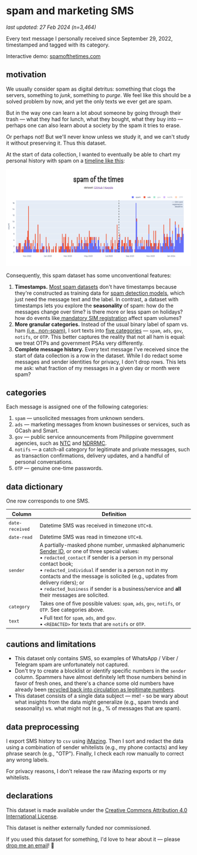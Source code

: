 # spam and marketing SMS
*last updated: 27 Feb 2024 (n=3,464)*

Every text message I personally received since September 29, 2022, timestamped and tagged with its category.

Interactive demo: [spamofthetimes.com](https://spamofthetimes.com)

## motivation

We usually consider spam as digital detritus: something that clogs the servers, something to *junk*, something to *purge*. We feel like this should be a solved problem by now, and yet the only texts we ever get are spam.

But in the way one can learn a lot about someone by going through their trash — what they had for lunch, what they bought, what they buy into — perhaps one can also learn about a society by the spam it tries to erase.

Or perhaps not! But we'll never know unless we study it, and we can't study it without preserving it. Thus this dataset.

At the start of data collection, I wanted to eventually be able to chart my personal history with spam on a [timeline like this](https://spamofthetimes.com):

![Screenshot of a chart entitled 'spam of the times' showing the count of spam texts received per day betwen September 2022 and February 2024](https://raw.githubusercontent.com/scottleechua/spam-of-the-times/main/assets/header_spamofthetimes.png)

Consequently, this spam dataset has some unconventional features:

1. **Timestamps.** [Most spam datasets](https://www.kaggle.com/datasets/uciml/sms-spam-collection-dataset) don't have timestamps because they're constructed as training data for [spam detection models](https://archive.ics.uci.edu/dataset/228/sms+spam+collection), which just need the message text and the label. In contrast, a dataset with timestamps lets you explore the **seasonality** of spam: how do the messages change over time? is there more or less spam on holidays? how do events like[ mandatory SIM registration](https://www.philstar.com/headlines/2022/09/28/2212803/senate-approves-sim-registration-bill) affect spam volumes?
2. **More granular categories.** Instead of the usual binary label of spam vs. ham [(i.e., non-spam)](https://cwiki.apache.org/confluence/display/spamassassin/Ham), I sort texts into [five categories](#categories) — `spam`, `ads`, `gov`, `notifs`, or `OTP`. This better captures the reality that not all ham is equal: we treat OTPs and government PSAs very differently.
3. **Complete message history.** Every text message I've received since the start of data collection is a row in the dataset. While I do redact some messages and sender identities for privacy, I don't drop rows. This lets me ask: what fraction of my messages in a given day or month were spam?

## categories
Each message is assigned one of the following categories:

1. `spam` — unsolicited messages from unknown senders.
2. `ads` — marketing messages from known businesses or services, such as GCash and Smart.
3. `gov` — public service announcements from Philippine government agencies, such as [NTC](https://ntc.gov.ph/) and [NDRRMC](https://ndrrmc.gov.ph/).
4. `notifs` — a catch-all category for legitimate and private messages, such as transaction confirmations, delivery updates, and a handful of personal conversations.
5. `OTP` — genuine one-time passwords.

## data dictionary

One row corresponds to one SMS.

Column | Definition
---|-------------
`date-received` | Datetime SMS was received in timezone `UTC+8`.
`date-read` | Datetime SMS was read in timezone `UTC+8`.
`sender` | A partially-masked phone number, unmasked alphanumeric [Sender ID](https://api.support.vonage.com/hc/en-us/articles/217571017-What-types-of-Sender-IDs-are-there), or one of three special values: <br> • `redacted_contact` if sender is a person in my personal contact book; <br>• `redacted_individual` if sender is a person not in my contacts and the message is solicited (e.g., updates from delivery riders); or <br> • `redacted_business` if sender is a business/service and **all** their messages are solicited.
`category` | Takes one of five possible values: `spam`, `ads`, `gov`, `notifs`, or `OTP`. See categories above.
`text` | • Full text for `spam`, `ads`, and `gov`. <br> • `<REDACTED>` for texts that are `notifs` or `OTP`.

## cautions and limitations

- This dataset only contains SMS, so examples of WhatsApp / Viber / Telegram spam are unfortunately not captured.
- Don't try to create a blocklist or identify specific numbers in the `sender` column. Spammers have almost definitely left those numbers behind in favor of fresh ones, and there's a chance some old numbers have already been [recycled back into circulation as legitimate numbers](https://www.reddit.com/r/Philippines/comments/cuz0fn/recycled_phone_number/).
- This dataset consists of a single data subject — me! - so be wary about what insights from the data might generalize (e.g., spam trends and seasonality) vs. what might not (e.g., % of messages that are spam).

## data preprocessing

I export SMS history to `csv` using [iMazing](https://imazing.com/transfer-iphone-text-messages-to-computer). Then I sort and redact the data using a combination of sender whitelists (e.g., my phone contacts) and key phrase search (e.g., "OTP"). Finally, I check each row manually to correct any wrong labels.

For privacy reasons, I don't release the raw iMazing exports or my whitelists.

## declarations
This dataset is made available under the [Creative Commons Attribution 4.0 International License](https://creativecommons.org/licenses/by/4.0/).

This dataset is neither externally funded nor commissioned.

If you used this dataset for something, I'd love to hear about it — please [drop me an email](mailto:scottleechua@gmail.com)! 👋